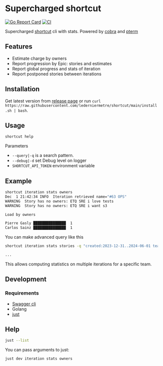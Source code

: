 # Supercharged shortcut

[![Go Report Card](https://goreportcard.com/badge/github.com/lederniermetre/shortcut)](https://goreportcard.com/report/github.com/lederniermetre/shortcut) [![CI](https://github.com/lederniermetre/shortcut/actions/workflows/ci.yaml/badge.svg)](https://github.com/lederniermetre/shortcut/actions/workflows/ci.yaml)

Supercharged [shortcut](https://shortcut.com/) cli with stats. Powered by [cobra](github.com/spf13/cobra) and [pterm](https://github.com/pterm/pterm)

## Features

- Estimate charge by owners
- Report progression by Epic: stories and estimates
- Report global progress and stats of iteration
- Report postponed stories between iterations

## Installation

Get latest version from [release page](https://github.com/lederniermetre/shortcut/releases) or run `curl https://raw.githubusercontent.com/lederniermetre/shortcut/main/install.sh | bash`.

## Usage

```bash
shortcut help
```

Parameters

- `--query|-q` is a search pattern.
- `--debug|-d` set Debug level on logger
- `SHORTCUT_API_TOKEN` environment variable

## Example

```bash
shortcut iteration stats owners
Dec  1 21:42:34 INFO  Iteration retrieved name="#63 OPS"
WARNING  Story has no owners: ETQ SRE i love tests
WARNING  Story has no owners: ETQ SRE i want s3

Load by owners

Pierre Gasly ███████████████  1
Carlos Sainz ███████████████  1
```

You can make advanced query like this

```bash
shortcut iteration stats stories -q "created:2023-12-31..2024-06-01 team:Alpine"

...
```

This allows computing statistics on multiple iterations for a specific team.

## Development

### Requirements

- [Swagger cli](https://goswagger.io/install.html)
- Golang
- [just](https://github.com/casey/just#installation)

## Help

```bash
just --list
```

You can pass arguments to just:

```bash
just dev iteration stats owners
```
